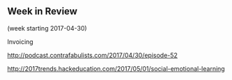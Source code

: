 ## Week in Review

(week starting 2017-04-30)

Invoicing

http://podcast.contrafabulists.com/2017/04/30/episode-52

http://2017trends.hackeducation.com/2017/05/01/social-emotional-learning